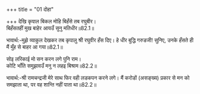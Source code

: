 +++
title = "01 दोहा"

+++
देखि कृपाल बिकल मोहि बिहँसे तब रघुबीर।  
बिहँसतहीं मुख बाहेर आयउँ सुनु मतिधीर॥82.1॥  

भावार्थ:-मुझे व्याकुल देखकर तब कृपालु श्री रघुवीर हँस दिए। हे धीर बुद्धि गरुडजी! सुनिए, उनके हँसते ही मैं मुँह से बाहर आ गया॥82.1॥  

सोइ लरिकाई मो सन करन लगे पुनि राम।  
कोटि भाँति समुझावउँ मनु न लहइ बिश्राम॥82.2॥  

भावार्थ:-श्री रामचन्द्रजी मेरे साथ फिर वही लडकपन करने लगे। मैं करोडों (असङ्ख्य) प्रकार से मन को समझाता था, पर वह शान्ति नहीं पाता था॥82.2॥  



